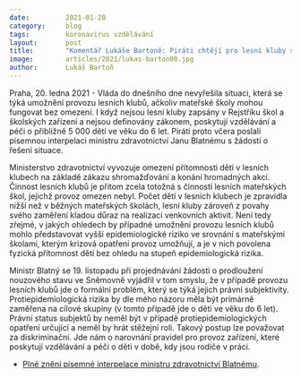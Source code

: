 ```yaml
---
date:         2021-01-20
category:     blog
tags:         koronavirus vzdělávání
layout:       post
title:        "Komentář Lukáše Bartoně: Piráti chtějí pro lesní kluby stejná protiepidemiologická pravidla jako pro mateřské školy"
image:        articles/2021/lukas-barton00.jpg
author:       Lukáš Bartoň
---
```

 
 

Praha, 20. ledna 2021 - Vláda do dnešního dne nevyřešila situaci, která se týká umožnění provozu lesních klubů, ačkoliv mateřské školy mohou fungovat bez omezení. I když nejsou lesní kluby zapsány v Rejstříku škol a školských zařízení a nejsou definovány zákonem, poskytují vzdělávání a péči o přibližně 5 000 dětí ve věku do 6 let. Piráti proto včera poslali písemnou interpelaci ministru zdravotnictví Janu Blatnému s žádostí o řešení situace.

Ministerstvo zdravotnictví vyvozuje omezení přítomnosti dětí v lesních klubech na základě zákazu shromažďování a konání hromadných akcí. Činnost lesních klubů je přitom zcela totožná s činností lesních mateřských škol, jejichž provoz omezen nebyl. Počet dětí v lesních klubech je zpravidla nižší než v běžných mateřských školách, lesní kluby zároveň z povahy svého zaměření kladou důraz na realizaci venkovních aktivit. Není tedy zřejmé, v jakých ohledech by případné umožnění provozu lesních klubů mohlo představovat vyšší epidemiologické riziko ve srovnání s mateřskými školami, kterým krizová opatření provoz umožňují, a je v nich povolena fyzická přítomnost dětí bez ohledu na stupeň epidemiologická rizika.

Ministr Blatný se 19. listopadu při projednávání žádosti o prodloužení nouzového stavu ve Sněmovně vyjádřil v tom smyslu, že v případě provozu lesních klubů jde o formální problém, který se týká jejich právní subjektivity. Protiepidemiologická rizika by dle mého názoru měla být primárně zaměřena na cílové skupiny (v tomto případě jde o děti ve věku do 6 let). Právní status subjektů by neměl být v případě protiepidemiologických opatření určující a neměl by hrát stěžejní roli. Takový postup lze považovat za diskriminační. Jde nám o narovnání pravidel pro provoz zařízení, které poskytují vzdělávání a péči o děti v době, kdy jsou rodiče v práci. 

* [Plné znění písemné interpelace ministru zdravotnictví Blatnému](https://pirati.cz/assets/pdf/21-01-19_Písemná-interpelace-Lukáše-Bartoně-ve-věci-provozu-lesních-klubů.pdf).
